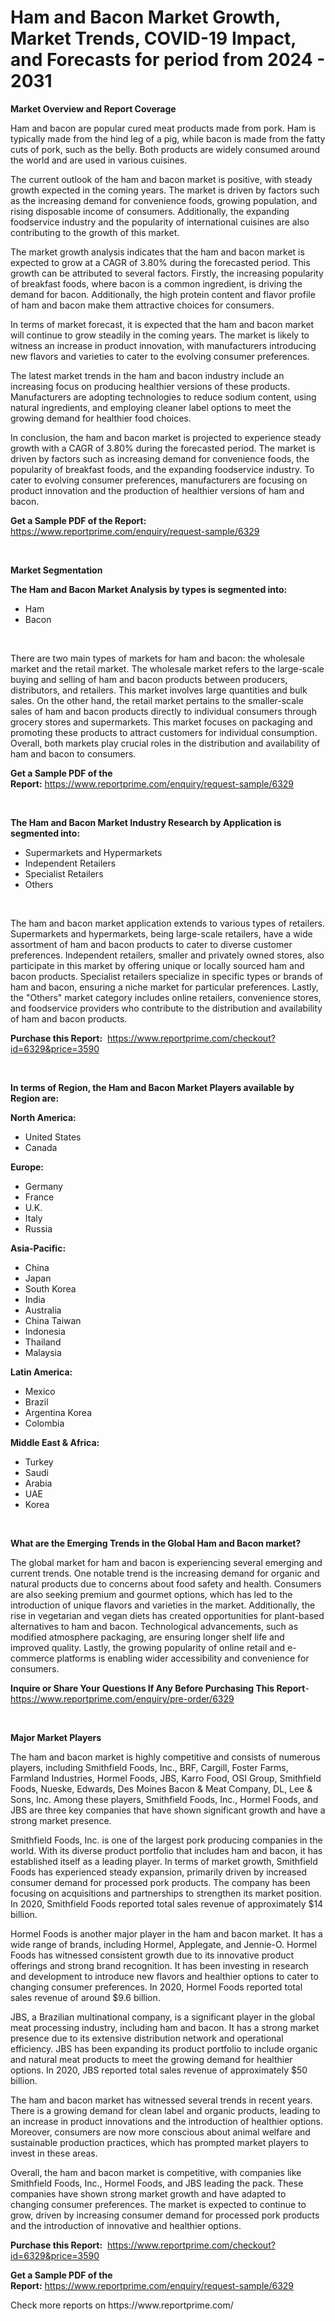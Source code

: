 <p><h1>Ham and Bacon Market Growth, Market Trends, COVID-19 Impact, and Forecasts for period from 2024 - 2031</h1></p><p><strong>Market Overview and Report Coverage</strong></p>
<p><p>Ham and bacon are popular cured meat products made from pork. Ham is typically made from the hind leg of a pig, while bacon is made from the fatty cuts of pork, such as the belly. Both products are widely consumed around the world and are used in various cuisines.</p><p>The current outlook of the ham and bacon market is positive, with steady growth expected in the coming years. The market is driven by factors such as the increasing demand for convenience foods, growing population, and rising disposable income of consumers. Additionally, the expanding foodservice industry and the popularity of international cuisines are also contributing to the growth of this market.</p><p>The market growth analysis indicates that the ham and bacon market is expected to grow at a CAGR of 3.80% during the forecasted period. This growth can be attributed to several factors. Firstly, the increasing popularity of breakfast foods, where bacon is a common ingredient, is driving the demand for bacon. Additionally, the high protein content and flavor profile of ham and bacon make them attractive choices for consumers.</p><p>In terms of market forecast, it is expected that the ham and bacon market will continue to grow steadily in the coming years. The market is likely to witness an increase in product innovation, with manufacturers introducing new flavors and varieties to cater to the evolving consumer preferences.</p><p>The latest market trends in the ham and bacon industry include an increasing focus on producing healthier versions of these products. Manufacturers are adopting technologies to reduce sodium content, using natural ingredients, and employing cleaner label options to meet the growing demand for healthier food choices.</p><p>In conclusion, the ham and bacon market is projected to experience steady growth with a CAGR of 3.80% during the forecasted period. The market is driven by factors such as increasing demand for convenience foods, the popularity of breakfast foods, and the expanding foodservice industry. To cater to evolving consumer preferences, manufacturers are focusing on product innovation and the production of healthier versions of ham and bacon.</p></p>
<p><strong>Get a Sample PDF of the Report:</strong> <a href="https://www.reportprime.com/enquiry/request-sample/6329">https://www.reportprime.com/enquiry/request-sample/6329</a></p>
<p>&nbsp;</p>
<p><strong>Market Segmentation</strong></p>
<p><strong>The Ham and Bacon Market Analysis by types is segmented into:</strong></p>
<p><ul><li>Ham</li><li>Bacon</li></ul></p>
<p>&nbsp;</p>
<p><p>There are two main types of markets for ham and bacon: the wholesale market and the retail market. The wholesale market refers to the large-scale buying and selling of ham and bacon products between producers, distributors, and retailers. This market involves large quantities and bulk sales. On the other hand, the retail market pertains to the smaller-scale sales of ham and bacon products directly to individual consumers through grocery stores and supermarkets. This market focuses on packaging and promoting these products to attract customers for individual consumption. Overall, both markets play crucial roles in the distribution and availability of ham and bacon to consumers.</p></p>
<p><strong>Get a Sample PDF of the Report:</strong>&nbsp;<a href="https://www.reportprime.com/enquiry/request-sample/6329">https://www.reportprime.com/enquiry/request-sample/6329</a></p>
<p>&nbsp;</p>
<p><strong>The Ham and Bacon Market Industry Research by Application is segmented into:</strong></p>
<p><ul><li>Supermarkets and Hypermarkets</li><li>Independent Retailers</li><li>Specialist Retailers</li><li>Others</li></ul></p>
<p>&nbsp;</p>
<p><p>The ham and bacon market application extends to various types of retailers. Supermarkets and hypermarkets, being large-scale retailers, have a wide assortment of ham and bacon products to cater to diverse customer preferences. Independent retailers, smaller and privately owned stores, also participate in this market by offering unique or locally sourced ham and bacon products. Specialist retailers specialize in specific types or brands of ham and bacon, ensuring a niche market for particular preferences. Lastly, the "Others" market category includes online retailers, convenience stores, and foodservice providers who contribute to the distribution and availability of ham and bacon products.</p></p>
<p><strong>Purchase this Report:</strong>&nbsp; <a href="https://www.reportprime.com/checkout?id=6329&price=3590">https://www.reportprime.com/checkout?id=6329&price=3590</a></p>
<p>&nbsp;</p>
<p><strong>In terms of Region, the Ham and Bacon Market Players available by Region are:</strong></p>
<p>
    <p> <strong> North America: </strong>
        <ul>
            <li>United States</li>
            <li>Canada</li>
        </ul>
        </p> 
    <p> <strong> Europe: </strong>
        <ul>
            <li>Germany</li>
            <li>France</li>
            <li>U.K.</li>
            <li>Italy</li>
            <li>Russia</li>
        </ul>
        </p> 
    <p> <strong> Asia-Pacific: </strong>
        <ul>
            <li>China</li>
            <li>Japan</li>
            <li>South Korea</li>
            <li>India</li>
            <li>Australia</li>
            <li>China Taiwan</li>
            <li>Indonesia</li>
            <li>Thailand</li>
            <li>Malaysia</li>
        </ul>
        </p> 
    <p> <strong> Latin America: </strong>
        <ul>
            <li>Mexico</li>
            <li>Brazil</li>
            <li>Argentina Korea</li>
            <li>Colombia</li>
        </ul>
        </p> 
    <p> <strong> Middle East & Africa: </strong>
        <ul>
            <li>Turkey</li>
            <li>Saudi</li>
            <li>Arabia</li>
            <li>UAE</li>
            <li>Korea</li>
        </ul>
    </p>
    </p>
<p>&nbsp;</p>
<p><strong>What are the Emerging Trends in the Global Ham and Bacon market?</strong></p>
<p><p>The global market for ham and bacon is experiencing several emerging and current trends. One notable trend is the increasing demand for organic and natural products due to concerns about food safety and health. Consumers are also seeking premium and gourmet options, which has led to the introduction of unique flavors and varieties in the market. Additionally, the rise in vegetarian and vegan diets has created opportunities for plant-based alternatives to ham and bacon. Technological advancements, such as modified atmosphere packaging, are ensuring longer shelf life and improved quality. Lastly, the growing popularity of online retail and e-commerce platforms is enabling wider accessibility and convenience for consumers.</p></p>
<p><strong>Inquire or Share Your Questions If Any Before Purchasing This Report</strong>- <a href="https://www.reportprime.com/enquiry/pre-order/6329">https://www.reportprime.com/enquiry/pre-order/6329</a></p>
<p>&nbsp;</p>
<p><strong>Major Market Players</strong></p>
<p><p>The ham and bacon market is highly competitive and consists of numerous players, including Smithfield Foods, Inc., BRF, Cargill, Foster Farms, Farmland Industries, Hormel Foods, JBS, Karro Food, OSI Group, Smithfield Foods, Nueske, Edwards, Des Moines Bacon & Meat Company, DL, Lee & Sons, Inc. Among these players, Smithfield Foods, Inc., Hormel Foods, and JBS are three key companies that have shown significant growth and have a strong market presence.</p><p>Smithfield Foods, Inc. is one of the largest pork producing companies in the world. With its diverse product portfolio that includes ham and bacon, it has established itself as a leading player. In terms of market growth, Smithfield Foods has experienced steady expansion, primarily driven by increased consumer demand for processed pork products. The company has been focusing on acquisitions and partnerships to strengthen its market position. In 2020, Smithfield Foods reported total sales revenue of approximately $14 billion.</p><p>Hormel Foods is another major player in the ham and bacon market. It has a wide range of brands, including Hormel, Applegate, and Jennie-O. Hormel Foods has witnessed consistent growth due to its innovative product offerings and strong brand recognition. It has been investing in research and development to introduce new flavors and healthier options to cater to changing consumer preferences. In 2020, Hormel Foods reported total sales revenue of around $9.6 billion.</p><p>JBS, a Brazilian multinational company, is a significant player in the global meat processing industry, including ham and bacon. It has a strong market presence due to its extensive distribution network and operational efficiency. JBS has been expanding its product portfolio to include organic and natural meat products to meet the growing demand for healthier options. In 2020, JBS reported total sales revenue of approximately $50 billion.</p><p>The ham and bacon market has witnessed several trends in recent years. There is a growing demand for clean label and organic products, leading to an increase in product innovations and the introduction of healthier options. Moreover, consumers are now more conscious about animal welfare and sustainable production practices, which has prompted market players to invest in these areas.</p><p>Overall, the ham and bacon market is competitive, with companies like Smithfield Foods, Inc., Hormel Foods, and JBS leading the pack. These companies have shown strong market growth and have adapted to changing consumer preferences. The market is expected to continue to grow, driven by increasing consumer demand for processed pork products and the introduction of innovative and healthier options.</p></p>
<p><strong>Purchase this Report:</strong>&nbsp;&nbsp;<a href="https://www.reportprime.com/checkout?id=6329&price=3590">https://www.reportprime.com/checkout?id=6329&price=3590</a></p>
<p></p>
<p><strong>Get a Sample PDF of the Report:</strong>&nbsp;<a href="https://www.reportprime.com/enquiry/request-sample/6329">https://www.reportprime.com/enquiry/request-sample/6329</a></p>
<p>Check more reports on https://www.reportprime.com/</p>